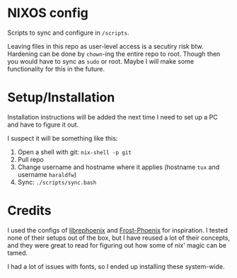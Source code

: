 # NIXOS config
Scripts to sync and configure in `/scripts`.

Leaving files in this repo as user-level access is a secutiry risk btw. Hardening can be done by `chown`-ing the entire repo to root. Though then you would have to sync as `sudo` or root. Maybe I will make some functionality for this in the future.

# Setup/Installation
Installation instructions will be added the next time I need to set up a PC and have to figure it out.

I suspect it will be something like this:
1. Open a shell with git: `nix-shell -p git`
2. Pull repo
3. Change username and hostname where it applies (hostname `tux` and username `haraldfw`)
4. Sync: `./scripts/sync.bash`

# Credits
I used the configs of [librephoenix](https://github.com/librephoenix/nixos-config) and [Frost-Phoenix](https://github.com/Frost-Phoenix/nixos-config) for inspiration. I tested none of their setups out of the box, but I have reused a lot of their concepts, and they were great to read for figuring out how some of nix' magic can be tamed.

I had a lot of issues with fonts, so I ended up installing these system-wide.
